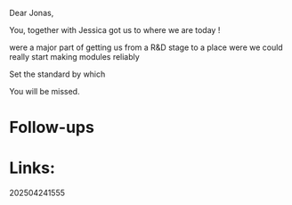 Dear Jonas, 

  You, together with Jessica got us to where we are today ! 
  
   were a major part of getting us from a R&D stage to a place were we could really start making modules reliably 

Set the standard by which 

You will be missed. 

# Follow-ups


# Links: 



202504241555
